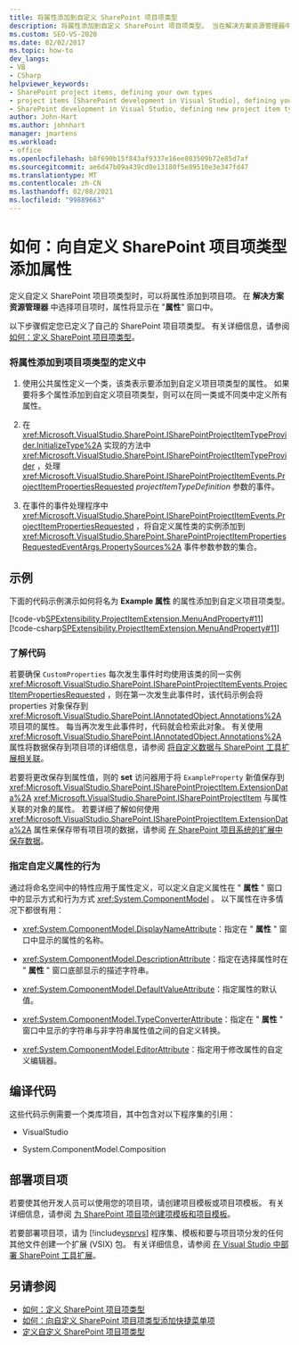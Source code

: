 ```yaml
---
title: 将属性添加到自定义 SharePoint 项目项类型
description: 将属性添加到自定义 SharePoint 项目项类型。 当在解决方案资源管理器中选择项目项时，属性将出现在属性窗口中。
ms.custom: SEO-VS-2020
ms.date: 02/02/2017
ms.topic: how-to
dev_langs:
- VB
- CSharp
helpviewer_keywords:
- SharePoint project items, defining your own types
- project items [SharePoint development in Visual Studio], defining your own types
- SharePoint development in Visual Studio, defining new project item types
author: John-Hart
ms.author: johnhart
manager: jmartens
ms.workload:
- office
ms.openlocfilehash: b8f690b15f843af9337e16ee803509b72e85d7af
ms.sourcegitcommit: ae6d47b09a439cd0e13180f5e89510e3e347fd47
ms.translationtype: MT
ms.contentlocale: zh-CN
ms.lasthandoff: 02/08/2021
ms.locfileid: "99889663"
---
```

# <a name="how-to-add-a-property-to-a-custom-sharepoint-project-item-type"></a>如何：向自定义 SharePoint 项目项类型添加属性
  定义自定义 SharePoint 项目项类型时，可以将属性添加到项目项。 在 **解决方案资源管理器** 中选择项目项时，属性将显示在 "**属性**" 窗口中。

 以下步骤假定您已定义了自己的 SharePoint 项目项类型。 有关详细信息，请参阅 [如何：定义 SharePoint 项目项类型](../sharepoint/how-to-define-a-sharepoint-project-item-type.md)。

### <a name="to-add-a-property-to-a-definition-of-a-project-item-type"></a>将属性添加到项目项类型的定义中

1. 使用公共属性定义一个类，该类表示要添加到自定义项目项类型的属性。 如果要将多个属性添加到自定义项目项类型，则可以在同一类或不同类中定义所有属性。

2. 在 <xref:Microsoft.VisualStudio.SharePoint.ISharePointProjectItemTypeProvider.InitializeType%2A> 实现的方法中 <xref:Microsoft.VisualStudio.SharePoint.ISharePointProjectItemTypeProvider> ，处理 <xref:Microsoft.VisualStudio.SharePoint.ISharePointProjectItemEvents.ProjectItemPropertiesRequested> *projectItemTypeDefinition* 参数的事件。

3. 在事件的事件处理程序中 <xref:Microsoft.VisualStudio.SharePoint.ISharePointProjectItemEvents.ProjectItemPropertiesRequested> ，将自定义属性类的实例添加到 <xref:Microsoft.VisualStudio.SharePoint.SharePointProjectItemPropertiesRequestedEventArgs.PropertySources%2A> 事件参数参数的集合。

## <a name="example"></a>示例
 下面的代码示例演示如何将名为 **Example 属性** 的属性添加到自定义项目项类型。

 [!code-vb[SPExtensibility.ProjectItemExtension.MenuAndProperty#11](../sharepoint/codesnippet/VisualBasic/projectitemmenuandproperty/extension/projectitemtypeproperty.vb#11)]
 [!code-csharp[SPExtensibility.ProjectItemExtension.MenuAndProperty#11](../sharepoint/codesnippet/CSharp/projectitemmenuandproperty/extension/projectitemtypeproperty.cs#11)]

### <a name="understand-the-code"></a>了解代码
 若要确保 `CustomProperties` 每次发生事件时均使用该类的同一实例 <xref:Microsoft.VisualStudio.SharePoint.ISharePointProjectItemEvents.ProjectItemPropertiesRequested> ，则在第一次发生此事件时，该代码示例会将 properties 对象保存到 <xref:Microsoft.VisualStudio.SharePoint.IAnnotatedObject.Annotations%2A> 项目项的属性。 每当再次发生此事件时，代码就会检索此对象。 有关使用 <xref:Microsoft.VisualStudio.SharePoint.IAnnotatedObject.Annotations%2A> 属性将数据保存到项目项的详细信息，请参阅 [将自定义数据与 SharePoint 工具扩展相关联](../sharepoint/associating-custom-data-with-sharepoint-tools-extensions.md)。

 若要将更改保存到属性值，则的 **set** 访问器用于将 `ExampleProperty` 新值保存到 <xref:Microsoft.VisualStudio.SharePoint.ISharePointProjectItem.ExtensionData%2A> <xref:Microsoft.VisualStudio.SharePoint.ISharePointProjectItem> 与属性关联的对象的属性。 若要详细了解如何使用 <xref:Microsoft.VisualStudio.SharePoint.ISharePointProjectItem.ExtensionData%2A> 属性来保存带有项目项的数据，请参阅 [在 SharePoint 项目系统的扩展中保存数据](../sharepoint/saving-data-in-extensions-of-the-sharepoint-project-system.md)。

### <a name="specify-the-behavior-of-custom-properties"></a>指定自定义属性的行为
 通过将命名空间中的特性应用于属性定义，可以定义自定义属性在 " **属性** " 窗口中的显示方式和行为方式 <xref:System.ComponentModel> 。 以下属性在许多情况下都很有用：

- <xref:System.ComponentModel.DisplayNameAttribute>：指定在 " **属性** " 窗口中显示的属性的名称。

- <xref:System.ComponentModel.DescriptionAttribute>：指定在选择属性时在 " **属性** " 窗口底部显示的描述字符串。

- <xref:System.ComponentModel.DefaultValueAttribute>：指定属性的默认值。

- <xref:System.ComponentModel.TypeConverterAttribute>：指定在 " **属性** " 窗口中显示的字符串与非字符串属性值之间的自定义转换。

- <xref:System.ComponentModel.EditorAttribute>：指定用于修改属性的自定义编辑器。

## <a name="compile-the-code"></a>编译代码
 这些代码示例需要一个类库项目，其中包含对以下程序集的引用：

- VisualStudio

- System.ComponentModel.Composition

## <a name="deploy-the-project-item"></a>部署项目项
 若要使其他开发人员可以使用您的项目项，请创建项目模板或项目项模板。 有关详细信息，请参阅 [为 SharePoint 项目项创建项模板和项目模板](../sharepoint/creating-item-templates-and-project-templates-for-sharepoint-project-items.md)。

 若要部署项目项，请为 [!include[vsprvs](../sharepoint/includes/vsprvs-md.md)] 程序集、模板和要与项目项分发的任何其他文件创建一个扩展 (VSIX) 包。 有关详细信息，请参阅 [在 Visual Studio 中部署 SharePoint 工具扩展](../sharepoint/deploying-extensions-for-the-sharepoint-tools-in-visual-studio.md)。

## <a name="see-also"></a>另请参阅
- [如何：定义 SharePoint 项目项类型](../sharepoint/how-to-define-a-sharepoint-project-item-type.md)
- [如何：向自定义 SharePoint 项目项类型添加快捷菜单项](../sharepoint/how-to-add-a-shortcut-menu-item-to-a-custom-sharepoint-project-item-type.md)
- [定义自定义 SharePoint 项目项类型](../sharepoint/defining-custom-sharepoint-project-item-types.md)
